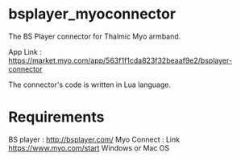 # bsplayer_myoconnector

The BS Player connector for Thalmic Myo armband.

App Link : https://market.myo.com/app/563f1f1cda823f32beaaf9e2/bsplayer-connector

The connector's code is written in Lua language.

# Requirements

BS player : http://bsplayer.com/
Myo Connect : Link https://www.myo.com/start
Windows or Mac OS
